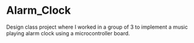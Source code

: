 # Alarm_Clock
Design class project where I worked in a group of 3 to implement a music playing alarm clock using a microcontroller board.
